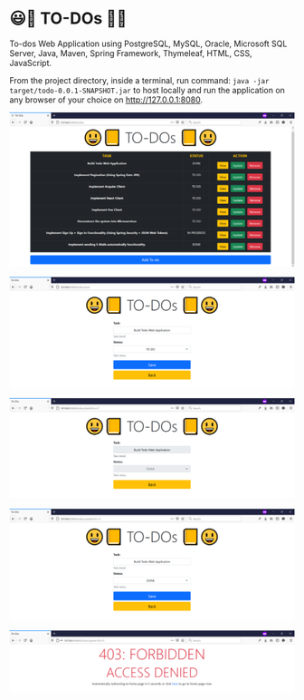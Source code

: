 # 😃📒 TO-DOs 📒😃
To-dos Web Application using PostgreSQL, MySQL, Oracle, Microsoft SQL Server, Java, Maven, Spring Framework, Thymeleaf, HTML, CSS, JavaScript.

From the project directory, inside a terminal, run command: `java -jar target/todo-0.0.1-SNAPSHOT.jar` to host locally and run the application on any browser of your choice on http://127.0.0.1:8080.

![img.png](img.png)

![img_1.png](img_1.png)

![img_2.png](img_2.png)

![img_3.png](img_3.png)

![img_4.png](img_4.png)